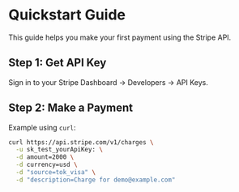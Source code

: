 # Quickstart Guide

This guide helps you make your first payment using the Stripe API.

## Step 1: Get API Key
Sign in to your Stripe Dashboard → Developers → API Keys.

## Step 2: Make a Payment
Example using `curl`:

```bash
curl https://api.stripe.com/v1/charges \
  -u sk_test_yourApiKey: \
  -d amount=2000 \
  -d currency=usd \
  -d "source=tok_visa" \
  -d "description=Charge for demo@example.com"
